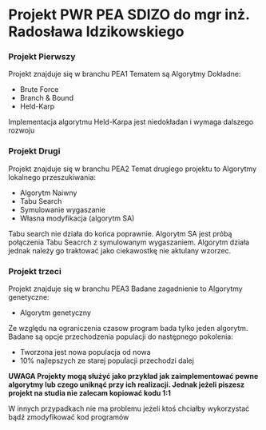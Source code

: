 # Projekt PWR PEA SDIZO do mgr inż. Radosława Idzikowskiego
### Projekt Pierwszy
Projekt znajduje się w branchu PEA1
Tematem są Algorytmy Dokładne:
* Brute Force
* Branch & Bound
* Held-Karp 

Implementacja algorytmu Held-Karpa jest niedokładan i wymaga dalszego rozwoju

### Projekt Drugi
Projekt znajduje się w branchu PEA2
Temat drugiego projektu to Algorytmy lokalnego przeszukiwania:
* Algorytm Naiwny
* Tabu Search
* Symulowanie wygaszanie
* Własna modyfikacja (algorytm SA)

Tabu search nie działa do końca poprawnie. Algorytm SA jest próbą połączenia Tabu Seacrch z symulowanym wygaszaniem. Algorytm działa jednak należy go traktować jako ciekawostkę nie aktulany wzorzec.

### Projekt trzeci
Projekt znajduje się w branchu PEA3
Badane zagadnienie to Algorytmy genetyczne:
* Algorytm genetyczny

Ze względu na ograniczenia czasow program bada tylko jeden algorytm. Badane są opcje przechodzenia populacji do następnego pokolenia:
* Tworzona jest nowa populacja od nowa
* 10% najlepszych ze starej populacji przechodzi dalej

**UWAGA Projekty mogą służyć jako przykład jak zaimplementować pewne algorytmy lub czego uniknąć przy ich realizacji. Jednak jeżeli piszesz projekt na studia nie zalecam kopiować kodu 1:1**

W innych przypadkach nie ma problemu jeżeli ktoś chciałby wykorzystać bądź zmodyfikować kod programów
